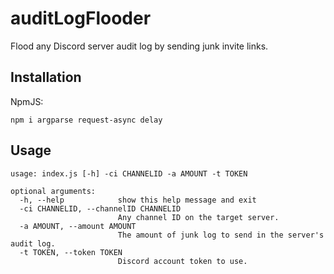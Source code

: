 # auditLogFlooder
Flood any Discord server audit log by sending junk invite links.

## Installation
NpmJS:
```
npm i argparse request-async delay
```

## Usage
```
usage: index.js [-h] -ci CHANNELID -a AMOUNT -t TOKEN

optional arguments:
  -h, --help            show this help message and exit
  -ci CHANNELID, --channelID CHANNELID
                        Any channel ID on the target server.
  -a AMOUNT, --amount AMOUNT
                        The amount of junk log to send in the server's audit log.
  -t TOKEN, --token TOKEN
                        Discord account token to use.
```